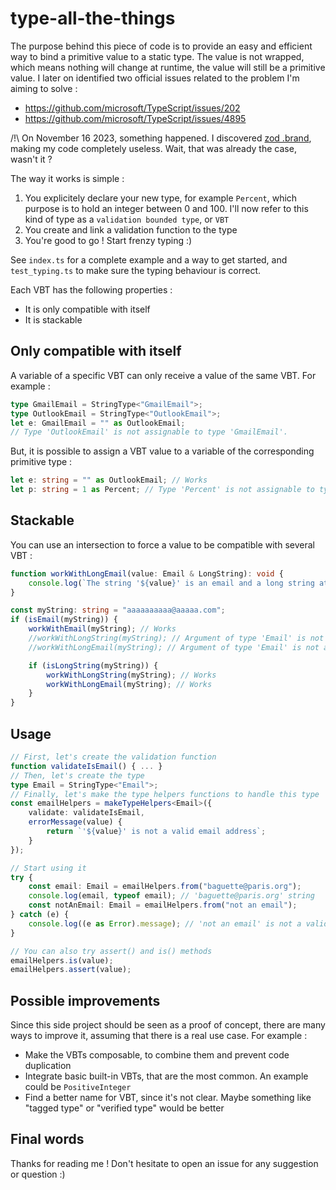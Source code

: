 # type-all-the-things

The purpose behind this piece of code is to provide an easy and efficient way to bind a primitive value to a static type. The value is not wrapped, which means nothing will change at runtime, the value will still be a primitive value. I later on identified two official issues related to the problem I'm aiming to solve :
- https://github.com/microsoft/TypeScript/issues/202
- https://github.com/microsoft/TypeScript/issues/4895

/!\ On November 16 2023, something happened. I discovered [zod .brand](https://github.com/colinhacks/zod#brand), making my code completely useless. Wait, that was already the case, wasn't it ?

The way it works is simple :
1. You explicitely declare your new type, for example `Percent`, which purpose is to hold an integer between 0 and 100. I'll now refer to this kind of type as a `validation bounded type`, or `VBT`
2. You create and link a validation function to the type
3. You're good to go ! Start frenzy typing :)

See `index.ts` for a complete example and a way to get started, and `test_typing.ts` to make sure the typing behaviour is correct.

Each VBT has the following properties :
- It is only compatible with itself
- It is stackable

## Only compatible with itself

A variable of a specific VBT can only receive a value of the same VBT. For example :
```ts
type GmailEmail = StringType<"GmailEmail">;
type OutlookEmail = StringType<"OutlookEmail">;
let e: GmailEmail = "" as OutlookEmail;
// Type 'OutlookEmail' is not assignable to type 'GmailEmail'.
```

But, it is possible to assign a VBT value to a variable of the corresponding primitive type :
```ts
let e: string = "" as OutlookEmail; // Works
let p: string = 1 as Percent; // Type 'Percent' is not assignable to type 'string'.
```

## Stackable

You can use an intersection to force a value to be compatible with several VBT :
```ts
function workWithLongEmail(value: Email & LongString): void {
    console.log(`The string '${value}' is an email and a long string at the same time !`);
}

const myString: string = "aaaaaaaaaa@aaaaa.com";
if (isEmail(myString)) {
    workWithEmail(myString); // Works
    //workWithLongString(myString); // Argument of type 'Email' is not assignable to parameter of type 'LongString'.
    //workWithLongEmail(myString); // Argument of type 'Email' is not assignable to parameter of type ...

    if (isLongString(myString)) {
        workWithLongString(myString); // Works
        workWithLongEmail(myString); // Works
    }
}
```

## Usage

```ts
// First, let's create the validation function
function validateIsEmail() { ... }
// Then, let's create the type
type Email = StringType<"Email">;
// Finally, let's make the type helpers functions to handle this type
const emailHelpers = makeTypeHelpers<Email>({
    validate: validateIsEmail,
    errorMessage(value) {
        return `'${value}' is not a valid email address`;
    }
});

// Start using it
try {
    const email: Email = emailHelpers.from("baguette@paris.org");
    console.log(email, typeof email); // 'baguette@paris.org' string
    const notAnEmail: Email = emailHelpers.from("not an email");
} catch (e) {
    console.log((e as Error).message); // 'not an email' is not a valid email address
}

// You can also try assert() and is() methods
emailHelpers.is(value);
emailHelpers.assert(value);
```

## Possible improvements

Since this side project should be seen as a proof of concept, there are many ways to improve it, assuming that there is a real use case. For example :
- Make the VBTs composable, to combine them and prevent code duplication
- Integrate basic built-in VBTs, that are the most common. An example could be `PositiveInteger`
- Find a better name for VBT, since it's not clear. Maybe something like "tagged type" or "verified type" would be better

## Final words

Thanks for reading me ! Don't hesitate to open an issue for any suggestion or question :)
